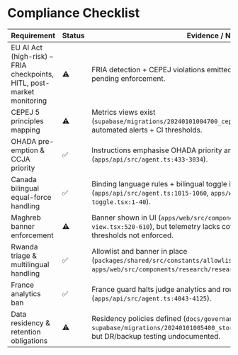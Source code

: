# Compliance Checklist

| Requirement | Status | Evidence / Notes |
| --- | --- | --- |
| EU AI Act (high-risk) – FRIA checkpoints, HITL, post-market monitoring | ⚠️ | FRIA detection + CEPEJ violations emitted; evaluation gating in CI still pending enforcement. |
| CEPEJ 5 principles mapping | ⚠️ | Metrics views exist (`supabase/migrations/20240101004700_cepej_metrics_view.sql`); need automated alerts + CI thresholds. |
| OHADA pre-emption & CCJA priority | ✅ | Instructions emphasise OHADA priority and CCJA references (`apps/api/src/agent.ts:433-3034`). |
| Canada bilingual equal-force handling | ✅ | Binding language rules + bilingual toggle in UI (`apps/api/src/agent.ts:1015-1060`, `apps/web/src/components/bilingual-toggle.tsx:1-40`). |
| Maghreb banner enforcement | ⚠️ | Banner shown in UI (`apps/web/src/components/research/research-view.tsx:520-610`), but telemetry lacks coverage enforcement + evaluation thresholds not enforced. |
| Rwanda triage & multilingual handling | ✅ | Allowlist and banner in place (`packages/shared/src/constants/allowlist.ts:1-28`, `apps/web/src/components/research/research-view.tsx:133-210`). |
| France analytics ban | ✅ | France guard halts judge analytics and routes HITL (`apps/api/src/agent.ts:4043-4125`). |
| Data residency & retention obligations | ⚠️ | Residency policies defined (`docs/governance/data_residency_matrix.md`, `supabase/migrations/20240101005400_storage_residency_enforcement.sql`) but DR/backup testing undocumented. |
